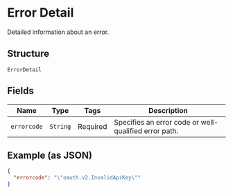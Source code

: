 
# Error Detail

Detailed information about an error.

## Structure

`ErrorDetail`

## Fields

| Name | Type | Tags | Description |
|  --- | --- | --- | --- |
| `errorcode` | `String` | Required | Specifies an error code or well-qualified error path. |

## Example (as JSON)

```json
{
  "errorcode": "\"oauth.v2.InvalidApiKey\""
}
```

